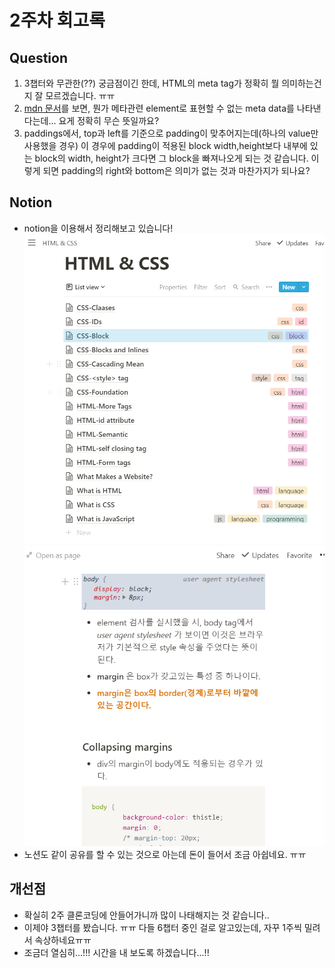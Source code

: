 # 2주차 회고록

## Question

1. 3챕터와 무관한(??) 궁금점이긴 한데, HTML의 meta tag가 정확히 뭘 의미하는건지 잘 모르겠습니다. ㅠㅠ
2. [mdn 문서](https://developer.mozilla.org/ko/docs/Web/HTML/Element/meta)를 보면,
   뭔가 메타관련 element로 표현할 수 없는 meta data를 나타낸다는데... 요게 정확히 무슨
   뜻일까요?
3. paddings에서, top과 left를 기준으로 padding이 맞추어지는데(하나의 value만 사용했을 경우)
   이 경우에 padding이 적용된 block width,height보다 내부에 있는 block의 width, height가 크다면
   그 block을 빠져나오게 되는 것 같습니다.
   이렇게 되면 padding의 right와 bottom은 의미가 없는 것과 마찬가지가 되나요?

## Notion

- notion을 이용해서 정리해보고 있습니다!
  ![notion_1](../images/notion1.PNG)
  ![notion_2](../images/notion2.PNG)
- 노션도 같이 공유를 할 수 있는 것으로 아는데 돈이 들어서 조금 아쉽네요. ㅠㅠ

## 개선점

- 확실히 2주 클론코딩에 안들어가니까 많이 나태해지는 것 같습니다..
- 이제야 3챕터를 봤습니다. ㅠㅠ 다들 6챕터 중인 걸로 알고있는데, 자꾸 1주씩 밀려서 속상하네요ㅠㅠ
- 조금더 열심히...!!! 시간을 내 보도록 하겠습니다...!!
